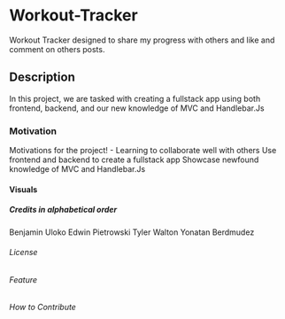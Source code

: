 # Workout-Tracker
Workout Tracker designed to share my progress with others and like and comment on others posts.
## Description
In this project, we are tasked with creating a fullstack app using both frontend, backend, and our new knowledge of MVC and Handlebar.Js
### Motivation
Motivations for the project! -
Learning to collaborate well with others
Use frontend and backend to create a fullstack app
Showcase newfound knowledge of MVC and Handlebar.Js
#### Visuals
##### Credits in alphabetical order
Benjamin Uloko
Edwin Pietrowski
Tyler Walton
Yonatan Berdmudez
###### License
###### Feature
###### How to Contribute
